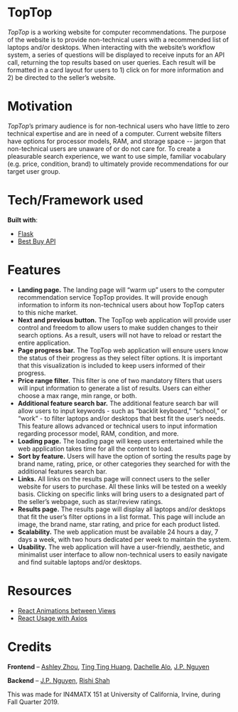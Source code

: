 # TopTop
*TopTop* is a working website for computer recommendations. The purpose of the website is to provide non-technical users with a recommended list of laptops and/or desktops. When interacting with the website’s workflow system, a series of questions will be displayed to receive inputs for an API call, returning the top results based on user queries. Each result will be formatted in a card layout for users to 1) click on for more information and 2) be directed to the seller’s website. 

# Motivation
*TopTop*’s primary audience is for non-technical users who have little to zero technical expertise and are in need of a computer. Current website filters have options for processor models, RAM, and storage space -- jargon that non-technical users are unaware of or do not care for. To create a pleasurable search experience, we want to use simple, familiar vocabulary (e.g. price, condition, brand) to ultimately provide recommendations for our target user group. 

# Tech/Framework used
**Built with**:
- [Flask](http://flask.palletsprojects.com/en/1.1.x/)
- [Best Buy API](https://bestbuyapis.github.io/api-documentation/)

# Features
- **Landing page.** The landing page will “warm up” users to the computer recommendation service TopTop provides. It will provide enough information to inform its non-technical users about how TopTop caters to this niche market. 
- **Next and previous button.** The TopTop web application will provide user control and freedom to allow users to make sudden changes to their search options. As a result, users will not have to reload or restart the entire application. 
- **Page progress bar.** The TopTop web application will ensure users know the status of their progress as they select filter options. It is important that this visualization is included to keep users informed of their progress. 
- **Price range filter.** This filter is one of two mandatory filters that users will input information to generate a list of results. Users can either choose a max range, min range, or both. 
- **Additional feature search bar.** The additional feature search bar will allow users to input keywords - such as “backlit keyboard,”  “school,” or “work” - to filter laptops and/or desktops that best fit the user’s needs. This feature allows advanced or technical users to input information regarding processor model, RAM, condition, and more. 
- **Loading page.** The loading page will keep users entertained while the web application takes time for all the content to load. 
- **Sort by feature.** Users will have the option of sorting the results page by brand name, rating, price, or other categories they searched for with the additional features search bar. 
- **Links.** All links on the results page will connect users to the seller website for users to purchase. All these links will be tested on a weekly basis. Clicking on specific links will bring users to a designated part of the seller’s webpage, such as star/review ratings. 
- **Results page.** The results page will display all laptops and/or desktops that fit the user’s filter options in a list format. This page will include an image, the brand name, star rating, and price for each product listed. 
- **Scalability.** The web application must be available 24 hours a day, 7 days a week, with two hours dedicated per week to maintain the system. 
- **Usability.** The web application will have a user-friendly, aesthetic, and minimalist user interface to allow non-technical users to easily navigate and find suitable laptops and/or desktops. 

# Resources
- [React Animations between Views](https://css-tricks.com/animating-between-views-in-react/)
- [React Usage with Axios](https://designrevision.com/react-axios/)

# Credits
**Frontend** – [Ashley Zhou](https://github.com/toomanyashleys), [Ting Ting Huang](https://github.com/TingTH), [Dachelle Alo](https://github.com/dachellealo), [J.P. Nguyen](https://github.com/jp-nguyen)

**Backend** – [J.P. Nguyen](https://github.com/jp-nguyen), [Rishi Shah](https://github.com/rishisshah)

This was made for IN4MATX 151 at University of California, Irvine, during Fall Quarter 2019.
